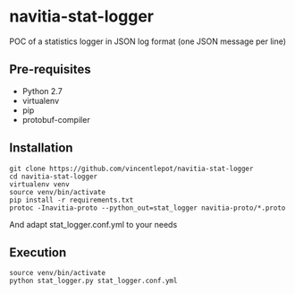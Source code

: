 # navitia-stat-logger

POC of a statistics logger in JSON log format (one JSON message per line)

## Pre-requisites

* Python 2.7
* virtualenv
* pip
* protobuf-compiler

## Installation

```
git clone https://github.com/vincentlepot/navitia-stat-logger
cd navitia-stat-logger
virtualenv venv
source venv/bin/activate
pip install -r requirements.txt
protoc -Inavitia-proto --python_out=stat_logger navitia-proto/*.proto
```

And adapt stat_logger.conf.yml to your needs

## Execution

```
source venv/bin/activate
python stat_logger.py stat_logger.conf.yml
```